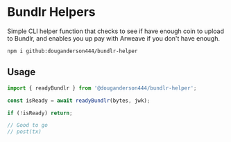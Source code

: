 # Bundlr Helpers

Simple CLI helper function that checks to see if have enough coin to upload to Bundlr, and enables you up pay with Arweave if you don't have enough.

```cli
npm i github:douganderson444/bundlr-helper
```

## Usage

```js
import { readyBundlr } from '@douganderson444/bundlr-helper';

const isReady = await readyBundlr(bytes, jwk);

if (!isReady) return;

// Good to go
// post(tx)
```
